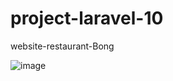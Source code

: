# project-laravel-10
website-restaurant-Bong

![image](https://user-images.githubusercontent.com/106007578/228912813-97b4e252-48fa-4c8d-a03d-8a7a4f961171.png)
